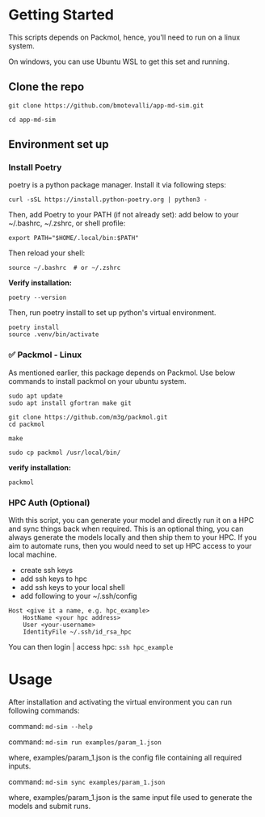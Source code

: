 # Getting Started

This scripts depends on Packmol, hence, you'll need to run on a linux system.

On windows, you can use Ubuntu WSL to get this set and running.

## Clone the repo

```shell
git clone https://github.com/bmotevalli/app-md-sim.git

cd app-md-sim
```

## Environment set up

### Install Poetry

poetry is a python package manager. Install it via following steps:

```shell
curl -sSL https://install.python-poetry.org | python3 -
```

Then, add Poetry to your PATH (if not already set): add below to your ~/.bashrc, ~/.zshrc, or shell profile:

```
export PATH="$HOME/.local/bin:$PATH"
```

Then reload your shell:

```
source ~/.bashrc  # or ~/.zshrc
```

**Verify installation:**

```
poetry --version
```

Then, run poetry install to set up python's virtual environment.

```shell
poetry install
source .venv/bin/activate
```

### ✅ Packmol - Linux

As mentioned earlier, this package depends on Packmol. Use below commands to install
packmol on your ubuntu system.

```shell
sudo apt update
sudo apt install gfortran make git

git clone https://github.com/m3g/packmol.git
cd packmol

make

sudo cp packmol /usr/local/bin/
```

**verify installation:**

```shell
packmol
```

### HPC Auth (Optional)

With this script, you can generate your model and directly run it on a HPC and sync things back when required.
This is an optional thing, you can always generate the models locally and then ship them to your HPC. If you
aim to automate runs, then you would need to set up HPC access to your local machine.

- create ssh keys
- add ssh keys to hpc
- add ssh keys to your local shell
- add following to your ~/.ssh/config

```shell
Host <give it a name, e.g. hpc_example>
    HostName <your hpc address>
    User <your-username>
    IdentityFile ~/.ssh/id_rsa_hpc
```

You can then login | access hpc: `ssh hpc_example`

# Usage

After installation and activating the virtual environment you can run following commands:

command: `md-sim --help`

command: `md-sim run examples/param_1.json`

where, examples/param_1.json is the config file containing all required inputs.

command: `md-sim sync examples/param_1.json`

where, examples/param_1.json is the same input file used to generate the models and submit runs.
